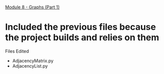 [Module 8 - Graphs (Part 1)](https://drive.google.com/file/d/1sHGrJcd_K22wZAOuwCwp2DLoyCnX6Pv-/view?usp=drive_link)

# Included the previous files because the project builds and relies on them

Files Edited
* AdjacencyMatrix.py
* AdjacencyList.py

